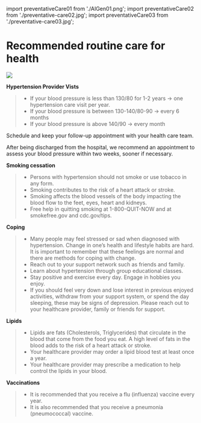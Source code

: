 import preventativeCare01 from './AIGen01.png';
import preventativeCare02 from './preventative-care02.jpg';
import preventativeCare03 from './preventative-care03.jpg';

# Recommended routine care for health

<img src={preventativeCare01} />

**Hypertension Provider Vists**

> - If your blood pressure is less than 130/80 for 1-2 years -> one hypertension care visit per year.
> - If your blood pressure is between 130-140/80-90 -> every 6 months
> - If your blood pressure is above 140/90 -> every month

Schedule and keep your follow-up appointment with your health care team.

After being discharged from the hospital, we recommend an appointment to
assess your blood pressure within two weeks, sooner if necessary.

**Smoking cessation**

> - Persons with hypertension should not smoke or use tobacco in any form.
> - Smoking contributes to the risk of a heart attack or stroke.
> - Smoking affects the blood vessels of the body impacting the blood flow to the feet, eyes, heart and kidneys.
> - Free help in quitting smoking at 1-800-QUIT-NOW and at smokefree.gov and cdc.gov/tips.

**Coping**

> - Many people may feel stressed or sad when diagnosed with hypertension. Change in one’s health and lifestyle habits are hard. It is important to remember that these feelings are normal and there are methods for coping with change.
> - Reach out to your support network such as friends and family.
> - Learn about hypertension through group educational classes.
> - Stay positive and exercise every day. Engage in hobbies you enjoy.
> - If you should feel very down and lose interest in previous enjoyed activities, withdraw from your support system, or spend the day sleeping, these may be signs of depression. Please reach out to your healthcare provider, family or friends for support.

**Lipids**

> - Lipids are fats (Cholesterols, Triglycerides) that circulate in the blood that come from the food you eat. A high level of fats in the blood adds to the risk of a heart attack or stroke.
> - Your healthcare provider may order a lipid blood test at least once a year.
> - Your healthcare provider may prescribe a medication to help control the lipids in your blood.

**Vaccinations**

> - It is recommended that you receive a flu (influenza) vaccine every year.
> - It is also recommended that you receive a pneumonia (pneumococcal) vaccine.

<!-- <img src={preventativeCare03} /> -->
